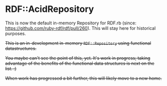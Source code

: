 RDF::AcidRepository
===================

This is now the default in-memory Repository for RDF.rb (since:
https://github.com/ruby-rdf/rdf/pull/260). This will stay here for
historical purposes.

~~This is an in-development in-memory `RDF::Repository` using functional
datastructures.~~

~~You maybe can't see the point of this, yet. It's work in progress;
taking advantage of the benefits of the functional data structures is
next on the list. :)~~

~~When work has progressed a bit further, this will likely move to a new
home.~~


